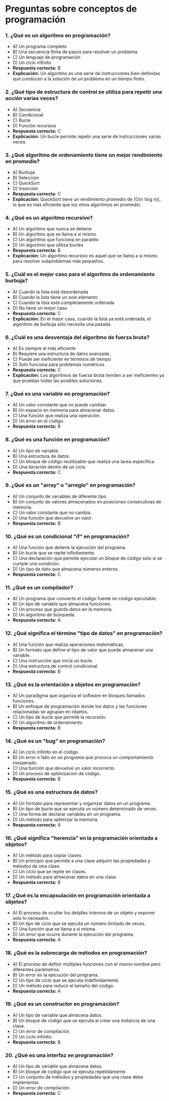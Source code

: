 

# Preguntas sobre conceptos de programación


### 1. ¿Qué es un algoritmo en programación?
- A) Un programa completo
- B) Una secuencia finita de pasos para resolver un problema
- C) Un lenguaje de programación
- D) Un ciclo infinito
- **Respuesta correcta:** B  
- **Explicación:** Un algoritmo es una serie de instrucciones bien definidas que conducen a la solución de un problema en un tiempo finito.

### 2. ¿Qué tipo de estructura de control se utiliza para repetir una acción varias veces?
- A) Secuencia
- B) Condicional
- C) Bucle
- D) Función recursiva
- **Respuesta correcta:** C  
- **Explicación:** Un bucle permite repetir una serie de instrucciones varias veces.

### 3. ¿Qué algoritmo de ordenamiento tiene un mejor rendimiento en promedio?
- A) Burbuja
- B) Selección
- C) QuickSort
- D) Inserción
- **Respuesta correcta:** C  
- **Explicación:** QuickSort tiene un rendimiento promedio de \(O(n \log n)\), lo que es más eficiente que los otros algoritmos en promedio.

### 4. ¿Qué es un algoritmo recursivo?
- A) Un algoritmo que nunca se detiene
- B) Un algoritmo que se llama a sí mismo
- C) Un algoritmo que funciona en paralelo
- D) Un algoritmo que utiliza bucles
- **Respuesta correcta:** B  
- **Explicación:** Un algoritmo recursivo es aquel que se llama a sí mismo para resolver subproblemas más pequeños.

### 5. ¿Cuál es el mejor caso para el algoritmo de ordenamiento burbuja?
- A) Cuando la lista está desordenada
- B) Cuando la lista tiene un solo elemento
- C) Cuando la lista está completamente ordenada
- D) No tiene un mejor caso
- **Respuesta correcta:** C  
- **Explicación:** En el mejor caso, cuando la lista ya está ordenada, el algoritmo de burbuja sólo necesita una pasada.

### 6. ¿Cuál es una desventaja del algoritmo de fuerza bruta?
- A) Es siempre el más eficiente
- B) Requiere una estructura de datos avanzada
- C) Puede ser ineficiente en términos de tiempo
- D) Solo funciona para problemas numéricos
- **Respuesta correcta:** C  
- **Explicación:** Los algoritmos de fuerza bruta tienden a ser ineficientes ya que prueban todas las posibles soluciones.

### 7. ¿Qué es una variable en programación?
- A) Un valor constante que no puede cambiar.
- B) Un espacio en memoria para almacenar datos.
- C) Una función que realiza una operación.
- D) Un error en el código.
- **Respuesta correcta:** B

### 8. ¿Qué es una función en programación?
- A) Un tipo de variable.
- B) Una estructura de datos.
- C) Un bloque de código reutilizable que realiza una tarea específica.
- D) Una iteración dentro de un ciclo.
- **Respuesta correcta:** C


### 9. ¿Qué es un "array" o "arreglo" en programación?
- A) Un conjunto de variables de diferente tipo.
- B) Un conjunto de valores almacenados en posiciones consecutivas de memoria.
- C) Un valor constante que no cambia.
- D) Una función que devuelve un valor.
- **Respuesta correcta:** B

### 10. ¿Qué es un condicional "if" en programación?
- A) Una función que detiene la ejecución del programa.
- B) Un bucle que se repite infinitamente.
- C) Una declaración que permite ejecutar un bloque de código solo si se cumple una condición.
- D) Un tipo de dato que almacena números enteros.
- **Respuesta correcta:** C

### 11. ¿Qué es un compilador?
- A) Un programa que convierte el código fuente en código ejecutable.
- B) Un tipo de variable que almacena funciones.
- C) Un proceso que guarda datos en la memoria.
- D) Un algoritmo de búsqueda.
- **Respuesta correcta:** A

### 12. ¿Qué significa el término "tipo de datos" en programación?
- A) Una función que realiza operaciones matemáticas.
- B) Un formato que define el tipo de valor que puede almacenar una variable.
- C) Una instrucción que inicia un bucle.
- D) Una estructura de control condicional.
- **Respuesta correcta:** B

### 13. ¿Qué es la orientación a objetos en programación?
- A) Un paradigma que organiza el software en bloques llamados funciones.
- B) Un enfoque de programación donde los datos y las funciones relacionadas se agrupan en objetos.
- C) Un tipo de bucle que permite la recursión.
- D) Un algoritmo de ordenamiento.
- **Respuesta correcta:** B

### 14. ¿Qué es un "bug" en programación?
- A) Un ciclo infinito en el código.
- B) Un error o fallo en un programa que provoca un comportamiento inesperado.
- C) Una función que devuelve un valor incorrecto.
- D) Un proceso de optimización de código.
- **Respuesta correcta:** B


### 15. ¿Qué es una estructura de datos?
- A) Un formato para representar y organizar datos en un programa.
- B) Un tipo de bucle que se ejecuta un número determinado de veces.
- C) Una forma de declarar variables en un programa.
- D) Un método para optimizar la memoria.
- **Respuesta correcta:** A

### 16. ¿Qué significa "herencia" en la programación orientada a objetos?
- A) Un método para copiar clases.
- B) Un principio que permite a una clase adquirir las propiedades y métodos de otra clase.
- C) Un ciclo que se repite en clases.
- D) Un método para almacenar datos en una clase.
- **Respuesta correcta:** B

### 17. ¿Qué es la encapsulación en programación orientada a objetos?
- A) El proceso de ocultar los detalles internos de un objeto y exponer solo lo necesario.
- B) Un tipo de ciclo que se ejecuta un número limitado de veces.
- C) Una función que se llama a sí misma.
- D) Un error que ocurre durante la ejecución del programa.
- **Respuesta correcta:** A

### 18. ¿Qué es la sobrecarga de métodos en programación?
- A) El proceso de definir múltiples funciones con el mismo nombre pero diferentes parámetros.
- B) Un error en la ejecución del programa.
- C) Un tipo de ciclo que se ejecuta indefinidamente.
- D) Un método para reducir el tamaño del código.
- **Respuesta correcta:** A

### 19. ¿Qué es un constructor en programación?
- A) Un tipo de variable que almacena datos.
- B) Un bloque de código que se ejecuta al crear una instancia de una clase.
- C) Un error de compilación.
- D) Un ciclo infinito.
- **Respuesta correcta:** B

### 20. ¿Qué es una interfaz en programación?
- A) Un tipo de variable que almacena datos.
- B) Un bloque de código que se ejecuta repetidamente.
- C) Un conjunto de métodos y propiedades que una clase debe implementar.
- D) Un error de compilación.
- **Respuesta correcta:** C


